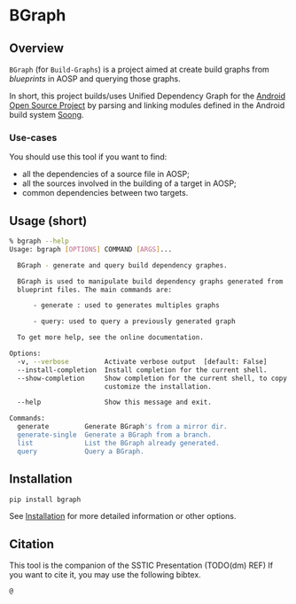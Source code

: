 # BGraph

## Overview
`BGraph` (for `Build-Graphs`) is a project aimed at create build graphs from _blueprints_ in AOSP and querying those graphs.

In short, this project builds/uses Unified Dependency Graph for the [Android Open Source Project](https://source.android.com/) by parsing and linking modules 
defined in the Android build system [Soong](https://source.android.com/setup/build). 

### Use-cases

You should use this tool if you want to find:

* all the dependencies of a source file in AOSP; 
* all the sources involved in the building of a target in AOSP;
* common dependencies between two targets.


## Usage (short)

```bash
% bgraph --help
Usage: bgraph [OPTIONS] COMMAND [ARGS]...

  BGraph - generate and query build dependency graphes.

  BGraph is used to manipulate build dependency graphs generated from
  blueprint files. The main commands are:

      - generate : used to generates multiples graphs

      - query: used to query a previously generated graph

  To get more help, see the online documentation.

Options:
  -v, --verbose         Activate verbose output  [default: False]
  --install-completion  Install completion for the current shell.
  --show-completion     Show completion for the current shell, to copy it or
                        customize the installation.

  --help                Show this message and exit.

Commands:
  generate         Generate BGraph's from a mirror dir.
  generate-single  Generate a BGraph from a branch.
  list             List the BGraph already generated.
  query            Query a BGraph.

```

## Installation
```bash
pip install bgraph
```

See [Installation](installation.md) for more detailed information or other options.

## Citation
This tool is the companion of the SSTIC Presentation (TODO(dm) REF)
If you want to cite it, you may use the following bibtex.

```text
@
```
